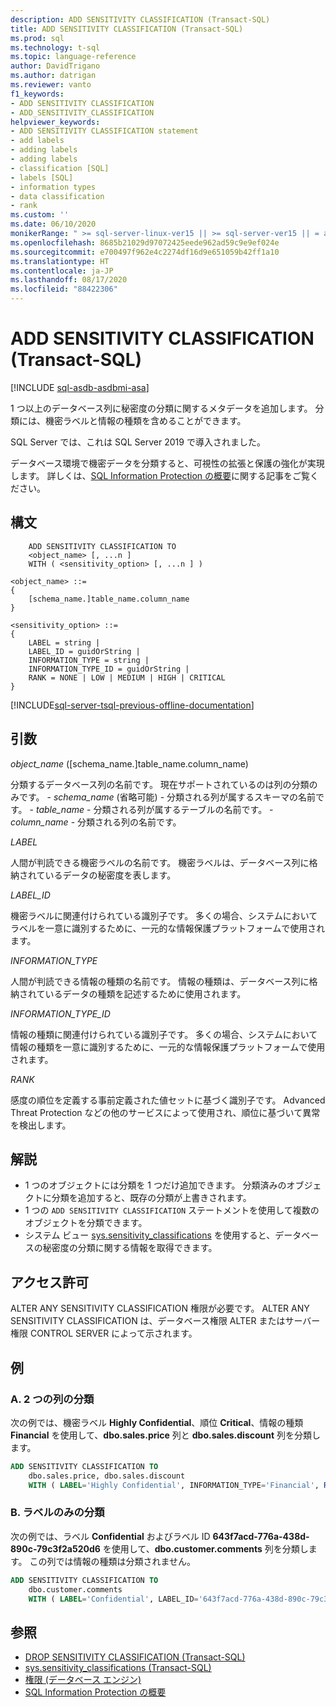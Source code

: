 ```yaml
---
description: ADD SENSITIVITY CLASSIFICATION (Transact-SQL)
title: ADD SENSITIVITY CLASSIFICATION (Transact-SQL)
ms.prod: sql
ms.technology: t-sql
ms.topic: language-reference
author: DavidTrigano
ms.author: datrigan
ms.reviewer: vanto
f1_keywords:
- ADD SENSITIVITY CLASSIFICATION
- ADD_SENSITIVITY_CLASSIFICATION
helpviewer_keywords:
- ADD SENSITIVITY CLASSIFICATION statement
- add labels
- adding labels
- adding labels
- classification [SQL]
- labels [SQL]
- information types
- data classification
- rank
ms.custom: ''
ms.date: 06/10/2020
monikerRange: " >= sql-server-linux-ver15 || >= sql-server-ver15 || = azuresqldb-current || = sqlallproducts-allversions"
ms.openlocfilehash: 8685b21029d97072425eede962ad59c9e9ef024e
ms.sourcegitcommit: e700497f962e4c2274df16d9e651059b42ff1a10
ms.translationtype: HT
ms.contentlocale: ja-JP
ms.lasthandoff: 08/17/2020
ms.locfileid: "88422306"
---
```

# <a name="add-sensitivity-classification-transact-sql"></a>ADD SENSITIVITY CLASSIFICATION (Transact-SQL)

[!INCLUDE [sql-asdb-asdbmi-asa](../../includes/applies-to-version/sql-asdb-asdbmi-asa.md)]

1 つ以上のデータベース列に秘密度の分類に関するメタデータを追加します。 分類には、機密ラベルと情報の種類を含めることができます。

SQL Server では、これは SQL Server 2019 で導入されました。

データベース環境で機密データを分類すると、可視性の拡張と保護の強化が実現します。 詳しくは、[SQL Information Protection の概要](https://aka.ms/sqlip)に関する記事をご覧ください。

## <a name="syntax"></a>構文

```syntaxsql
    ADD SENSITIVITY CLASSIFICATION TO
    <object_name> [, ...n ]
    WITH ( <sensitivity_option> [, ...n ] )

<object_name> ::=
{
    [schema_name.]table_name.column_name
}

<sensitivity_option> ::=  
{
    LABEL = string |
    LABEL_ID = guidOrString |
    INFORMATION_TYPE = string |
    INFORMATION_TYPE_ID = guidOrString |
    RANK = NONE | LOW | MEDIUM | HIGH | CRITICAL
}
```

[!INCLUDE[sql-server-tsql-previous-offline-documentation](../../includes/sql-server-tsql-previous-offline-documentation.md)]

## <a name="arguments"></a>引数  

*object_name* ([schema_name.]table_name.column_name)

分類するデータベース列の名前です。 現在サポートされているのは列の分類のみです。
    - *schema_name* (省略可能) - 分類される列が属するスキーマの名前です。
    - *table_name* - 分類される列が属するテーブルの名前です。
    - *column_name* - 分類される列の名前です。

*LABEL*

人間が判読できる機密ラベルの名前です。 機密ラベルは、データベース列に格納されているデータの秘密度を表します。

*LABEL_ID*

機密ラベルに関連付けられている識別子です。 多くの場合、システムにおいてラベルを一意に識別するために、一元的な情報保護プラットフォームで使用されます。

*INFORMATION_TYPE*

人間が判読できる情報の種類の名前です。 情報の種類は、データベース列に格納されているデータの種類を記述するために使用されます。

*INFORMATION_TYPE_ID*

情報の種類に関連付けられている識別子です。 多くの場合、システムにおいて情報の種類を一意に識別するために、一元的な情報保護プラットフォームで使用されます。

*RANK*

感度の順位を定義する事前定義された値セットに基づく識別子です。 Advanced Threat Protection などの他のサービスによって使用され、順位に基づいて異常を検出します。

## <a name="remarks"></a>解説  

- 1 つのオブジェクトには分類を 1 つだけ追加できます。 分類済みのオブジェクトに分類を追加すると、既存の分類が上書きされます。
- 1 つの `ADD SENSITIVITY CLASSIFICATION` ステートメントを使用して複数のオブジェクトを分類できます。
- システム ビュー [sys.sensitivity_classifications](../../relational-databases/system-catalog-views/sys-sensitivity-classifications-transact-sql.md) を使用すると、データベースの秘密度の分類に関する情報を取得できます。

## <a name="permissions"></a>アクセス許可

ALTER ANY SENSITIVITY CLASSIFICATION 権限が必要です。 ALTER ANY SENSITIVITY CLASSIFICATION は、データベース権限 ALTER またはサーバー権限 CONTROL SERVER によって示されます。

## <a name="examples"></a>例  

### <a name="a-classifying-two-columns"></a>A. 2 つの列の分類

次の例では、機密ラベル **Highly Confidential**、順位 **Critical**、情報の種類 **Financial** を使用して、**dbo.sales.price** 列と **dbo.sales.discount** 列を分類します。

```sql
ADD SENSITIVITY CLASSIFICATION TO
    dbo.sales.price, dbo.sales.discount
    WITH ( LABEL='Highly Confidential', INFORMATION_TYPE='Financial', RANK='CRITICAL' )
```  

### <a name="b-classifying-only-a-label"></a>B. ラベルのみの分類

次の例では、ラベル **Confidential** およびラベル ID **643f7acd-776a-438d-890c-79c3f2a520d6** を使用して、**dbo.customer.comments** 列を分類します。 この列では情報の種類は分類されません。

```sql
ADD SENSITIVITY CLASSIFICATION TO
    dbo.customer.comments
    WITH ( LABEL='Confidential', LABEL_ID='643f7acd-776a-438d-890c-79c3f2a520d6' )
```  

## <a name="see-also"></a>参照

- [DROP SENSITIVITY CLASSIFICATION (Transact-SQL)](../../t-sql/statements/drop-sensitivity-classification-transact-sql.md)
- [sys.sensitivity_classifications (Transact-SQL)](../../relational-databases/system-catalog-views/sys-sensitivity-classifications-transact-sql.md)
- [権限 (データベース エンジン)](https://docs.microsoft.com/sql/relational-databases/security/permissions-database-engine)
- [SQL Information Protection の概要](https://aka.ms/sqlip)
